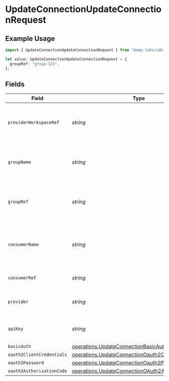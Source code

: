 # UpdateConnectionUpdateConnectionRequest

## Example Usage

```typescript
import { UpdateConnectionUpdateConnectionRequest } from "@amp-labs/sdk-node-platform/models/operations";

let value: UpdateConnectionUpdateConnectionRequest = {
  groupRef: "group-123",
};
```

## Fields

| Field                                                                                                                    | Type                                                                                                                     | Required                                                                                                                 | Description                                                                                                              | Example                                                                                                                  |
| ------------------------------------------------------------------------------------------------------------------------ | ------------------------------------------------------------------------------------------------------------------------ | ------------------------------------------------------------------------------------------------------------------------ | ------------------------------------------------------------------------------------------------------------------------ | ------------------------------------------------------------------------------------------------------------------------ |
| `providerWorkspaceRef`                                                                                                   | *string*                                                                                                                 | :heavy_minus_sign:                                                                                                       | The ID of the provider workspace that this connection belongs to.                                                        |                                                                                                                          |
| `groupName`                                                                                                              | *string*                                                                                                                 | :heavy_minus_sign:                                                                                                       | The name of the user group that has access to this installation.                                                         |                                                                                                                          |
| `groupRef`                                                                                                               | *string*                                                                                                                 | :heavy_minus_sign:                                                                                                       | The ID of the user group that has access to this installation.                                                           | group-123                                                                                                                |
| `consumerName`                                                                                                           | *string*                                                                                                                 | :heavy_minus_sign:                                                                                                       | The name of the consumer that has access to this installation.                                                           |                                                                                                                          |
| `consumerRef`                                                                                                            | *string*                                                                                                                 | :heavy_minus_sign:                                                                                                       | The consumer reference.                                                                                                  |                                                                                                                          |
| `provider`                                                                                                               | *string*                                                                                                                 | :heavy_minus_sign:                                                                                                       | The provider name (e.g. "salesforce", "hubspot")                                                                         |                                                                                                                          |
| `apiKey`                                                                                                                 | *string*                                                                                                                 | :heavy_minus_sign:                                                                                                       | The API key to use for the connection.                                                                                   |                                                                                                                          |
| `basicAuth`                                                                                                              | [operations.UpdateConnectionBasicAuth](../../models/operations/updateconnectionbasicauth.md)                             | :heavy_minus_sign:                                                                                                       | N/A                                                                                                                      |                                                                                                                          |
| `oauth2ClientCredentials`                                                                                                | [operations.UpdateConnectionOauth2ClientCredentials](../../models/operations/updateconnectionoauth2clientcredentials.md) | :heavy_minus_sign:                                                                                                       | N/A                                                                                                                      |                                                                                                                          |
| `oauth2Password`                                                                                                         | [operations.UpdateConnectionOauth2Password](../../models/operations/updateconnectionoauth2password.md)                   | :heavy_minus_sign:                                                                                                       | N/A                                                                                                                      |                                                                                                                          |
| `oauth2AuthorizationCode`                                                                                                | [operations.UpdateConnectionOAuth2AuthorizationCode](../../models/operations/updateconnectionoauth2authorizationcode.md) | :heavy_minus_sign:                                                                                                       | N/A                                                                                                                      |                                                                                                                          |